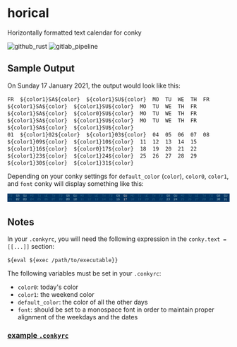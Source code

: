 # horical

Horizontally formatted text calendar for conky

![github_rust](https://github.com/ryanobeirne/horical/workflows/Rust/badge.svg)
![gitlab_pipeline](https://gitlab.com/ryanobeirne/horical/badges/master/pipeline.svg?ignore_skipped=true)

## Sample Output

On Sunday 17 January 2021, the output would look like this:

```
FR  ${color1}SA${color}  ${color1}SU${color}  MO  TU  WE  TH  FR  ${color1}SA${color}  ${color1}SU${color}  MO  TU  WE  TH  FR  ${color1}SA${color}  ${color0}SU${color}  MO  TU  WE  TH  FR  ${color1}SA${color}  ${color1}SU${color}  MO  TU  WE  TH  FR  ${color1}SA${color}  ${color1}SU${color}
01  ${color1}02${color}  ${color1}03${color}  04  05  06  07  08  ${color1}09${color}  ${color1}10${color}  11  12  13  14  15  ${color1}16${color}  ${color0}17${color}  18  19  20  21  22  ${color1}23${color}  ${color1}24${color}  25  26  27  28  29  ${color1}30${color}  ${color1}31${color}
```

Depending on your conky settings for `default_color` (`color`), `color0`, `color1`, and `font` conky will display something like this:

![screenshot](screenshot.png)

## Notes

In your `.conkyrc`, you will need the following expression in the `conky.text = [[...]]` section:

```
${eval ${exec /path/to/executable}}
```

The following variables must be set in your `.conkyrc`:

- `color0`: today's color
- `color1`: the weekend color
- `default_color`: the color of all the other days
- `font`: should be set to a monospace font in order to maintain proper alignment of the weekdays and the dates

### [example `.conkyrc`](horical.conkyrc)
